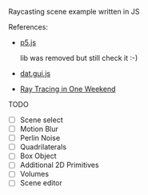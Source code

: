 Raycasting scene example written in JS

References:

-  [p5.js](https://p5js.org/)

   lib was removed but still check it :-)

-  [dat.gui.js](https://github.com/dataarts/dat.gui/tree/master)
-  [Ray Tracing in One Weekend](https://raytracing.github.io/)

TODO

-  [ ] Scene select
-  [ ] Motion Blur
-  [ ] Perlin Noise
-  [ ] Quadrilaterals
-  [ ] Box Object
-  [ ] Additional 2D Primitives
-  [ ] Volumes
-  [ ] Scene editor
